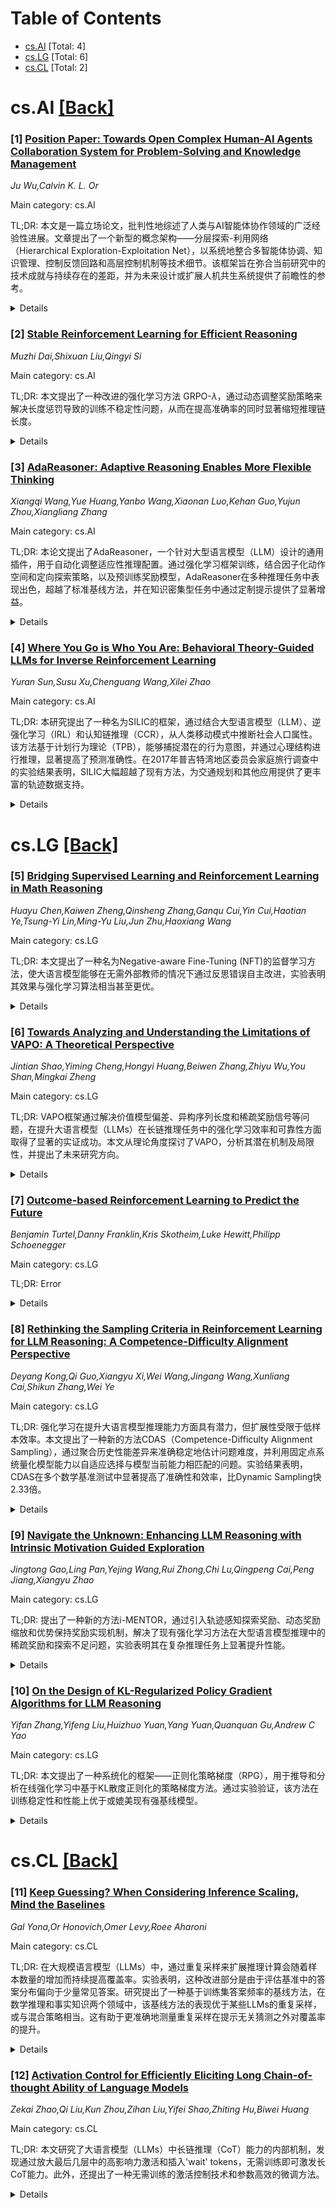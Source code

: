 <div id=toc></div>

# Table of Contents

- [cs.AI](#cs.AI) [Total: 4]
- [cs.LG](#cs.LG) [Total: 6]
- [cs.CL](#cs.CL) [Total: 2]


<div id='cs.AI'></div>

# cs.AI [[Back]](#toc)

### [1] [Position Paper: Towards Open Complex Human-AI Agents Collaboration System for Problem-Solving and Knowledge Management](https://arxiv.org/abs/2505.00018)
*Ju Wu,Calvin K. L. Or*

Main category: cs.AI

TL;DR: 本文是一篇立场论文，批判性地综述了人类与AI智能体协作领域的广泛经验性进展。文章提出了一个新型的概念架构——分层探索-利用网络（Hierarchical Exploration-Exploitation Net），以系统地整合多智能体协调、知识管理、控制反馈回路和高层控制机制等技术细节。该框架旨在弥合当前研究中的技术成就与持续存在的差距，并为未来设计或扩展人机共生系统提供了前瞻性的参考。


<details>
  <summary>Details</summary>
Motivation: 目前在处理开放性复杂任务时，缺乏一个统一的理论框架来整合各种关于人类与AI智能体协作的研究成果。这种缺口限制了技术进步的进一步发展，因此需要提出一个新的概念架构来解决这一问题。

Method: 作者通过分析现有的贡献，包括符号AI技术、基于连接主义的大语言模型智能体以及混合组织实践，将这些方法映射到所提出的分层探索-利用网络框架中。此方法不仅修订了传统方法，还融合了定性和定量范式以激励新的研究方向。

Result: 通过提出的新框架，成功地促进了对遗留方法的修订，并启发了结合定性和定量范式的全新工作。这有助于更深入地理解人类认知与AI能力之间的协同进化。

Conclusion: 本文提供的框架和见解为人类与AI智能体之间的深度协同进化奠定了基础。它既可以作为对现有技术实现的批判性回顾，也可以作为未来设计或扩展人机共生系统的参考。

Abstract: This position paper critically surveys a broad spectrum of recent empirical
developments on human-AI agents collaboration, highlighting both their
technical achievements and persistent gaps. We observe a lack of a unifying
theoretical framework that can coherently integrate these varied studies,
especially when tackling open-ended, complex tasks. To address this, we propose
a novel conceptual architecture: one that systematically interlinks the
technical details of multi-agent coordination, knowledge management, cybernetic
feedback loops, and higher-level control mechanisms. By mapping existing
contributions, from symbolic AI techniques and connectionist LLM-based agents
to hybrid organizational practices, onto this proposed framework (Hierarchical
Exploration-Exploitation Net), our approach facilitates revision of legacy
methods and inspires new work that fuses qualitative and quantitative
paradigms. The paper's structure allows it to be read from any section, serving
equally as a critical review of technical implementations and as a
forward-looking reference for designing or extending human-AI symbioses.
Together, these insights offer a stepping stone toward deeper co-evolution of
human cognition and AI capability.

</details>


### [2] [Stable Reinforcement Learning for Efficient Reasoning](https://arxiv.org/abs/2505.18086)
*Muzhi Dai,Shixuan Liu,Qingyi Si*

Main category: cs.AI

TL;DR: 本文提出了一种改进的强化学习方法 GRPO-$\lambda$，通过动态调整奖励策略来解决长度惩罚导致的训练不稳定性问题，从而在提高准确率的同时显著缩短推理链长度。


<details>
  <summary>Details</summary>
Motivation: 现有的基于规则的奖励方法（如GRPO）虽然成功应用于LLM（如Deepseek-R1），但在生成推理链时容易出现过度思考的现象。尽管已有研究尝试通过设计奖励函数来鼓励模型生成更短且正确的完成内容，但这些长度惩罚的奖励函数却加剧了强化学习训练的不稳定性，表现为随着完成长度的减少，模型准确性突然下降，通常发生在训练初期。

Method: 为了解决上述问题，作者提出了GRPO-$\lambda$，这是对GRPO的一种高效且稳定的变体。该方法通过监控每个查询采样组中完成内容的正确性比例，动态调整奖励策略。当正确性比例较低时，避免使用可能导致推理质量下降的长度惩罚，转而采用与长度无关的0/1奖励以优先考虑推理能力；当正确性比例较高时，则维持长度惩罚以提升效率。

Result: 实验结果表明，GRPO-$\lambda$能够有效避免由长度惩罚引起的训练不稳定性，同时保持准确性和效率之间的最佳平衡。在GSM8K、GPQA、MATH-500、AMC 2023和AIME 2024等多个基准测试上，该方法将平均准确率提高了1.48%，同时将推理链序列长度减少了47.3%。

Conclusion: GRPO-$\lambda$是一种简单有效的解决方案，能够稳定强化学习训练过程，并在减少推理链长度的同时保持甚至提升模型的准确性。这为未来大语言模型在推理任务中的优化提供了新的思路。

Abstract: The success of Deepseek-R1 has drawn the LLM community's attention to
reinforcement learning (RL) methods like GRPO. However, such rule-based 0/1
outcome reward methods lack the capability to regulate the intermediate
reasoning processes during chain-of-thought (CoT) generation, leading to severe
overthinking phenomena. In response, recent studies have designed reward
functions to reinforce models' behaviors in producing shorter yet correct
completions. Nevertheless, we observe that these length-penalty reward
functions exacerbate RL training instability: as the completion length
decreases, model accuracy abruptly collapses, often occurring early in
training. To address this issue, we propose a simple yet effective solution
GRPO-$\lambda$, an efficient and stabilized variant of GRPO, which dynamically
adjusts the reward strategy by monitoring the correctness ratio among
completions within each query-sampled group. A low correctness ratio indicates
the need to avoid length penalty that compromises CoT quality, triggering a
switch to length-agnostic 0/1 rewards that prioritize reasoning capability. A
high ratio maintains length penalties to boost efficiency. Experimental results
show that our approach avoids training instability caused by length penalty
while maintaining the optimal accuracy-efficiency trade-off. On the GSM8K,
GPQA, MATH-500, AMC 2023, and AIME 2024 benchmarks, it improves average
accuracy by 1.48% while reducing CoT sequence length by 47.3%.

</details>


### [3] [AdaReasoner: Adaptive Reasoning Enables More Flexible Thinking](https://arxiv.org/abs/2505.17312)
*Xiangqi Wang,Yue Huang,Yanbo Wang,Xiaonan Luo,Kehan Guo,Yujun Zhou,Xiangliang Zhang*

Main category: cs.AI

TL;DR: 本论文提出了AdaReasoner，一个针对大型语言模型（LLM）设计的通用插件，用于自动化调整适应性推理配置。通过强化学习框架训练，结合因子化动作空间和定向探索策略，以及预训练奖励模型，AdaReasoner在多种推理任务中表现出色，超越了标准基线方法，并在知识密集型任务中通过定制提示提供了显著增益。


<details>
  <summary>Details</summary>
Motivation: 现有的提示方法通常采用适用于广泛任务的一般固定配置，虽然在跨任务中表现'足够好'，但很少能达到特定任务的最佳性能。因此，需要一种能够根据任务需求自适应调整推理配置的方法来弥补这一差距。

Method: AdaReasoner是一个与具体LLM无关的插件，它通过强化学习框架进行训练。该方法结合了因子化动作空间、定向探索策略以及预训练奖励模型，从而仅需少量示例指导即可优化推理配置的策略模型。此外，AdaReasoner具有理论保证，实验表明其收敛速度快且策略差距呈次线性。

Result: 在六个不同的LLM和各种推理任务上，AdaReasoner持续超越标准基线方法，展现出强大的泛化能力和稳健性。特别是在知识密集型任务中，通过定制提示显著提升了性能。

Conclusion: AdaReasoner为需要不同类型思考的任务提供了一种有效的自动化适配推理配置方案。其实验结果表明，在不同类型的LLM和推理任务中，它可以实现高性能、快速收敛和稳健的表现，同时保持出色的分布外鲁棒性。

Abstract: LLMs often need effective configurations, like temperature and reasoning
steps, to handle tasks requiring sophisticated reasoning and problem-solving,
ranging from joke generation to mathematical reasoning. Existing prompting
approaches usually adopt general-purpose, fixed configurations that work 'well
enough' across tasks but seldom achieve task-specific optimality. To address
this gap, we introduce AdaReasoner, an LLM-agnostic plugin designed for any LLM
to automate adaptive reasoning configurations for tasks requiring different
types of thinking. AdaReasoner is trained using a reinforcement learning (RL)
framework, combining a factorized action space with a targeted exploration
strategy, along with a pretrained reward model to optimize the policy model for
reasoning configurations with only a few-shot guide. AdaReasoner is backed by
theoretical guarantees and experiments of fast convergence and a sublinear
policy gap. Across six different LLMs and a variety of reasoning tasks, it
consistently outperforms standard baselines, preserves out-of-distribution
robustness, and yield gains on knowledge-intensive tasks through tailored
prompts.

</details>


### [4] [Where You Go is Who You Are: Behavioral Theory-Guided LLMs for Inverse Reinforcement Learning](https://arxiv.org/abs/2505.17249)
*Yuran Sun,Susu Xu,Chenguang Wang,Xilei Zhao*

Main category: cs.AI

TL;DR: 本研究提出了一种名为SILIC的框架，通过结合大型语言模型（LLM）、逆强化学习（IRL）和认知链推理（CCR），从人类移动模式中推断社会人口属性。该方法基于计划行为理论（TPB），能够捕捉潜在的行为意图，并通过心理结构进行推理，显著提高了预测准确性。在2017年普吉特湾地区委员会家庭旅行调查中的实验结果表明，SILIC大幅超越了现有方法，为交通规划和其他应用提供了更丰富的轨迹数据支持。


<details>
  <summary>Details</summary>
Motivation: 现有的大轨迹数据分析虽然潜力巨大，但由于缺乏关键的旅行者属性，尤其是社会人口统计信息，其效用受到限制。尽管已有研究尝试从移动模式中预测这些属性，但它们通常忽略了底层的认知机制，导致预测精度较低。因此，需要一种新的方法来更好地捕捉和解释人类移动行为背后的潜在心理过程。

Method: SILIC框架将大型语言模型、逆强化学习和认知链推理相结合，利用计划行为理论建模个体潜在的认知过程。具体来说，LLM用于提供启发式指导，以改善IRL奖励函数的初始化和更新过程，解决由于奖励空间庞大且无结构带来的优化难题。同时，通过CCR对心理学构建进行推理，进一步增强了对社会人口属性的推断能力。

Result: 在2017年普吉特湾地区委员会家庭旅行调查的数据集上，SILIC的表现明显优于当前最先进的基线方法，展现出在丰富大轨迹数据方面的巨大潜力，从而支持更多基于行为的应用场景。

Conclusion: SILIC框架为从移动模式中推断社会人口属性提供了一个理论基础扎实的新方法。它通过结合LLM、IRL和CCR，不仅捕捉了潜在的行为意图，还通过心理结构进行了推理，有效提升了预测精度。这一成果为交通规划及其他领域提供了更深入的行为洞察，展示了广泛的应用前景。

Abstract: Big trajectory data hold great promise for human mobility analysis, but their
utility is often constrained by the absence of critical traveler attributes,
particularly sociodemographic information. While prior studies have explored
predicting such attributes from mobility patterns, they often overlooked
underlying cognitive mechanisms and exhibited low predictive accuracy. This
study introduces SILIC, short for Sociodemographic Inference with LLM-guided
Inverse Reinforcement Learning (IRL) and Cognitive Chain Reasoning (CCR), a
theoretically grounded framework that leverages LLMs to infer sociodemographic
attributes from observed mobility patterns by capturing latent behavioral
intentions and reasoning through psychological constructs. Particularly, our
approach explicitly follows the Theory of Planned Behavior (TPB), a
foundational behavioral framework in transportation research, to model
individuals' latent cognitive processes underlying travel decision-making. The
LLMs further provide heuristic guidance to improve IRL reward function
initialization and update by addressing its ill-posedness and optimization
challenges arising from the vast and unstructured reward space. Evaluated in
the 2017 Puget Sound Regional Council Household Travel Survey, our method
substantially outperforms state-of-the-art baselines and shows great promise
for enriching big trajectory data to support more behaviorally grounded
applications in transportation planning and beyond.

</details>


<div id='cs.LG'></div>

# cs.LG [[Back]](#toc)

### [5] [Bridging Supervised Learning and Reinforcement Learning in Math Reasoning](https://arxiv.org/abs/2505.18116)
*Huayu Chen,Kaiwen Zheng,Qinsheng Zhang,Ganqu Cui,Yin Cui,Haotian Ye,Tsung-Yi Lin,Ming-Yu Liu,Jun Zhu,Haoxiang Wang*

Main category: cs.LG

TL;DR: 本文提出了一种名为Negative-aware Fine-Tuning (NFT)的监督学习方法，使大语言模型能够在无需外部教师的情况下通过反思错误自主改进，实验表明其效果与强化学习算法相当甚至更优。


<details>
  <summary>Details</summary>
Motivation: 尽管强化学习在提升大语言模型数学能力方面取得显著成果，但监督学习因其对参考答案的依赖和无法有效反思错误而较少被用于验证驱动训练。本研究旨在挑战强化学习独占自改进能力的传统观念，探索监督学习在这一领域的潜力。

Method: NFT方法通过在线训练过程中构建隐式负策略来模拟自动生成的错误答案，并使用相同的正向LLM参数化该策略，从而实现对所有生成内容的直接策略优化。这种方法充分利用了负反馈信息，而无需外部教师指导。

Result: 在7B和32B模型的数学推理任务实验中，NFT显著优于传统的监督学习基线方法（如拒绝采样微调），并在某些情况下匹配或超越领先的强化学习算法（如GRPO和DAPO）。此外，理论分析表明，在严格同策略训练条件下，NFT与GRPO等价。

Conclusion: 本研究通过实验和理论分析，弥合了二元反馈学习系统中监督学习和强化学习方法之间的差距，证明了监督学习在自改进能力方面的潜力，为未来的研究提供了新的视角。

Abstract: Reinforcement Learning (RL) has played a central role in the recent surge of
LLMs' math abilities by enabling self-improvement through binary verifier
signals. In contrast, Supervised Learning (SL) is rarely considered for such
verification-driven training, largely due to its heavy reliance on reference
answers and inability to reflect on mistakes. In this work, we challenge the
prevailing notion that self-improvement is exclusive to RL and propose
Negative-aware Fine-Tuning (NFT) -- a supervised approach that enables LLMs to
reflect on their failures and improve autonomously with no external teachers.
In online training, instead of throwing away self-generated negative answers,
NFT constructs an implicit negative policy to model them. This implicit policy
is parameterized with the same positive LLM we target to optimize on positive
data, enabling direct policy optimization on all LLMs' generations. We conduct
experiments on 7B and 32B models in math reasoning tasks. Results consistently
show that through the additional leverage of negative feedback, NFT
significantly improves over SL baselines like Rejection sampling Fine-Tuning,
matching or even surpassing leading RL algorithms like GRPO and DAPO.
Furthermore, we demonstrate that NFT and GRPO are actually equivalent in
strict-on-policy training, even though they originate from entirely different
theoretical foundations. Our experiments and theoretical findings bridge the
gap between SL and RL methods in binary-feedback learning systems.

</details>


### [6] [Towards Analyzing and Understanding the Limitations of VAPO: A Theoretical Perspective](https://arxiv.org/abs/2505.17997)
*Jintian Shao,Yiming Cheng,Hongyi Huang,Beiwen Zhang,Zhiyu Wu,You Shan,Mingkai Zheng*

Main category: cs.LG

TL;DR: VAPO框架通过解决价值模型偏差、异构序列长度和稀疏奖励信号等问题，在提升大语言模型（LLMs）在长链推理任务中的强化学习效率和可靠性方面取得了显著的实证成功。本文从理论角度探讨了VAPO，分析其潜在机制及局限性，并提出了未来研究方向。


<details>
  <summary>Details</summary>
Motivation: 尽管VAPO框架在实践中表现出显著的优势，但对其底层机制的深入理论理解及其潜在限制的认识对于指导未来的进步至关重要。因此，本文旨在从理论角度探讨VAPO的工作原理和可能的改进空间。

Method: 本文从理论层面探讨VAPO框架，重点关注以下几个方面：1) 复杂推理空间中的价值函数近似；2) 自适应优势估计的最优性；3) 令牌级别优化的影响；4) 探索与泛化的持久挑战。通过这些分析，文章揭示了VAPO假设可能被质疑的地方以及需要进一步研究的方向。

Result: 通过对VAPO的理论分析，文章明确了其在复杂推理任务中的优势和局限性，为开发更强大和可泛化的推理代理提供了指导。此外，文章还指出了当前方法在探索和泛化方面的持续挑战。

Conclusion: 本文总结了VAPO框架的理论基础，强调了其在处理长链推理任务时的价值函数近似、自适应优势估计等方面的重要性。同时，文章也指出了一些关键的理论问题和潜在的研究方向，例如如何改进探索策略和增强泛化能力，以推动未来更高效和可靠的推理代理的发展。

Abstract: The VAPO framework has demonstrated significant empirical success in
enhancing the efficiency and reliability of reinforcement learning for long
chain-of-thought (CoT) reasoning tasks with large language models (LLMs). By
systematically addressing challenges such as value model bias, heterogeneous
sequence lengths, and sparse reward signals, VAPO achieves state-of-the-art
performance. While its practical benefits are evident, a deeper theoretical
understanding of its underlying mechanisms and potential limitations is crucial
for guiding future advancements. This paper aims to initiate such a discussion
by exploring VAPO from a theoretical perspective, highlighting areas where its
assumptions might be challenged and where further investigation could yield
more robust and generalizable reasoning agents. We delve into the intricacies
of value function approximation in complex reasoning spaces, the optimality of
adaptive advantage estimation, the impact of token-level optimization, and the
enduring challenges of exploration and generalization.

</details>


### [7] [Outcome-based Reinforcement Learning to Predict the Future](https://arxiv.org/abs/2505.17989)
*Benjamin Turtel,Danny Franklin,Kris Skotheim,Luke Hewitt,Philipp Schoenegger*

Main category: cs.LG

TL;DR: Error


<details>
  <summary>Details</summary>
Motivation: Error

Method: Error

Result: Error

Conclusion: Error

Abstract: Reinforcement learning with verifiable rewards (RLVR) has boosted math and
coding in large language models, yet there has been little effort to extend
RLVR into messier, real-world domains like forecasting. One sticking point is
that outcome-based reinforcement learning for forecasting must learn from
binary, delayed, and noisy rewards, a regime where standard fine-tuning is
brittle. We show that outcome-only online RL on a 14B model can match
frontier-scale accuracy and surpass it in calibration and hypothetical
prediction market betting by adapting two leading algorithms, Group-Relative
Policy Optimisation (GRPO) and ReMax, to the forecasting setting. Our
adaptations remove per-question variance scaling in GRPO, apply
baseline-subtracted advantages in ReMax, hydrate training with 100k temporally
consistent synthetic questions, and introduce lightweight guard-rails that
penalise gibberish, non-English responses and missing rationales, enabling a
single stable pass over 110k events. Scaling ReMax to 110k questions and
ensembling seven predictions yields a 14B model that matches frontier baseline
o1 on accuracy on our holdout set (Brier = 0.193, p = 0.23) while beating it in
calibration (ECE = 0.042, p < 0.001). A simple trading rule turns this
calibration edge into \$127 of hypothetical profit versus \$92 for o1 (p =
0.037). This demonstrates that refined RLVR methods can convert small-scale
LLMs into potentially economically valuable forecasting tools, with
implications for scaling this to larger models.

</details>


### [8] [Rethinking the Sampling Criteria in Reinforcement Learning for LLM Reasoning: A Competence-Difficulty Alignment Perspective](https://arxiv.org/abs/2505.17652)
*Deyang Kong,Qi Guo,Xiangyu Xi,Wei Wang,Jingang Wang,Xunliang Cai,Shikun Zhang,Wei Ye*

Main category: cs.LG

TL;DR: 强化学习在提升大语言模型推理能力方面具有潜力，但扩展性受限于低样本效率。本文提出了一种新的方法CDAS（Competence-Difficulty Alignment Sampling），通过聚合历史性能差异来准确稳定地估计问题难度，并利用固定点系统量化模型能力以自适应选择与模型当前能力相匹配的问题。实验结果表明，CDAS在多个数学基准测试中显著提高了准确性和效率，比Dynamic Sampling快2.33倍。


<details>
  <summary>Details</summary>
Motivation: 现有的强化学习方法尝试通过基于问题难度的调度来提高效率，但由于问题难度估计不稳定且偏差较大，未能很好地捕捉模型能力和问题难度之间的对齐关系，导致次优结果。

Method: 本文引入了CDAS方法，首先通过聚合问题的历史性能差异实现对问题难度的准确和稳定估计，然后利用固定点系统量化模型能力，从而自适应地选择与模型当前能力相匹配的问题进行训练。

Result: 实验结果显示，CDAS在多个具有挑战性的数学基准测试中取得了最高的平均准确率，并且相比Dynamic Sampling等竞争策略展现出显著的速度优势，后者比CDAS慢2.33倍。

Conclusion: CDAS通过更精确和稳定的问题难度估计以及模型能力的量化，在提高强化学习训练的准确性和效率方面表现出色，为解决现有方法的局限性提供了一种有效的解决方案。

Abstract: Reinforcement learning exhibits potential in enhancing the reasoning
abilities of large language models, yet it is hard to scale for the low sample
efficiency during the rollout phase. Existing methods attempt to improve
efficiency by scheduling problems based on problem difficulties. However, these
approaches suffer from unstable and biased estimations of problem difficulty
and fail to capture the alignment between model competence and problem
difficulty in RL training, leading to suboptimal results. To tackle these
limitations, this paper introduces \textbf{C}ompetence-\textbf{D}ifficulty
\textbf{A}lignment \textbf{S}ampling (\textbf{CDAS}), which enables accurate
and stable estimation of problem difficulties by aggregating historical
performance discrepancies of problems. Then the model competence is quantified
to adaptively select problems whose difficulty is in alignment with the model's
current competence using a fixed-point system. Experimental results across a
range of challenging mathematical benchmarks show that CDAS achieves great
improvements in both accuracy and efficiency. CDAS attains the highest average
accuracy against baselines and exhibits significant speed advantages compared
to Dynamic Sampling, a competitive strategy in DAPO, which is \textbf{2.33}
times slower than CDAS.

</details>


### [9] [Navigate the Unknown: Enhancing LLM Reasoning with Intrinsic Motivation Guided Exploration](https://arxiv.org/abs/2505.17621)
*Jingtong Gao,Ling Pan,Yejing Wang,Rui Zhong,Chi Lu,Qingpeng Cai,Peng Jiang,Xiangyu Zhao*

Main category: cs.LG

TL;DR: 提出了一种新的方法i-MENTOR，通过引入轨迹感知探索奖励、动态奖励缩放和优势保持奖励实现机制，解决了现有强化学习方法在大型语言模型推理中的稀疏奖励和探索不足问题，实验表明其在复杂推理任务上显著提升性能。


<details>
  <summary>Details</summary>
Motivation: 现有的强化学习方法（如PPO和GRPO）在改进大型语言模型（LLMs）推理能力时存在依赖稀疏奖励信号和激励探索机制不足的问题，导致多步推理过程的效率低下，特别是在复杂推理任务中表现受限。

Method: i-MENTOR方法包含三个关键创新点：1) 轨迹感知探索奖励，减少标记级别策略中的偏差同时保持计算效率；2) 动态奖励缩放，稳定大动作空间中的探索与利用平衡；3) 优势保持奖励实现，维持优势分布完整性的同时加入探索指导。

Result: 实验结果表明，在三个公开数据集上的测试显示了i-MENTOR的有效性，尤其在困难数据集Countdown-4上实现了22.39%的性能提升。

Conclusion: i-MENTOR通过提供密集奖励和增强探索，有效缓解了现有强化学习方法在LLM推理中的局限性，为复杂推理任务提供了更高效的解决方案。

Abstract: Reinforcement learning (RL) has emerged as a pivotal method for improving the
reasoning capabilities of Large Language Models (LLMs). However, prevalent RL
approaches such as Proximal Policy Optimization (PPO) and Group-Regularized
Policy Optimization (GRPO) face critical limitations due to their reliance on
sparse outcome-based rewards and inadequate mechanisms for incentivizing
exploration. These limitations result in inefficient guidance for multi-step
reasoning processes. Specifically, sparse reward signals fail to deliver
effective or sufficient feedback, particularly for challenging problems.
Furthermore, such reward structures induce systematic biases that prioritize
exploitation of familiar trajectories over novel solution discovery. These
shortcomings critically hinder performance in complex reasoning tasks, which
inherently demand iterative refinement across ipntermediate steps. To address
these challenges, we propose an Intrinsic Motivation guidEd exploratioN meThOd
foR LLM Reasoning (i-MENTOR), a novel method designed to both deliver dense
rewards and amplify explorations in the RL-based training paradigm. i-MENTOR
introduces three key innovations: trajectory-aware exploration rewards that
mitigate bias in token-level strategies while maintaining computational
efficiency; dynamic reward scaling to stabilize exploration and exploitation in
large action spaces; and advantage-preserving reward implementation that
maintains advantage distribution integrity while incorporating exploratory
guidance. Experiments across three public datasets demonstrate i-MENTOR's
effectiveness with a 22.39% improvement on the difficult dataset Countdown-4.

</details>


### [10] [On the Design of KL-Regularized Policy Gradient Algorithms for LLM Reasoning](https://arxiv.org/abs/2505.17508)
*Yifan Zhang,Yifeng Liu,Huizhuo Yuan,Yang Yuan,Quanquan Gu,Andrew C Yao*

Main category: cs.LG

TL;DR: 本文提出了一种系统化的框架——正则化策略梯度（RPG），用于推导和分析在线强化学习中基于KL散度正则化的策略梯度方法。通过实验验证，该方法在训练稳定性和性能上优于或媲美现有强基线模型。


<details>
  <summary>Details</summary>
Motivation: 尽管KL正则化在策略梯度算法中被广泛使用以稳定训练，但如何系统地探索不同的KL散度公式并将其整合到代理损失函数中仍是一个值得深入研究的设计空间。

Method: 作者提出了一个名为RPG的框架，推导了基于前向和反向KL散度正则化的策略梯度及其对应的代理损失函数，并考虑了归一化与非归一化的策略分布。此外，还提供了完全可微的损失函数和REINFORCE风格的梯度估计器，满足不同算法需求。

Result: 在大规模语言模型推理任务中的强化学习实验表明，RPG方法在训练稳定性及性能上相比如GRPO、REINFORCE++和DAPO等强大基线模型表现出改进或具有竞争力的结果。

Conclusion: 本文提出的RPG框架提供了一个系统化的方法来设计和分析KL正则化的策略梯度算法，其有效性通过实验证明，未来可以进一步探索其在其他任务中的应用。

Abstract: Policy gradient algorithms have been successfully applied to enhance the
reasoning capabilities of large language models (LLMs). Despite the widespread
use of Kullback-Leibler (KL) regularization in policy gradient algorithms to
stabilize training, the systematic exploration of how different KL divergence
formulations can be estimated and integrated into surrogate loss functions for
online reinforcement learning (RL) presents a nuanced and systematically
explorable design space. In this paper, we propose regularized policy gradient
(RPG), a systematic framework for deriving and analyzing KL-regularized policy
gradient methods in the online RL setting. We derive policy gradients and
corresponding surrogate loss functions for objectives regularized by both
forward and reverse KL divergences, considering both normalized and
unnormalized policy distributions. Furthermore, we present derivations for
fully differentiable loss functions as well as REINFORCE-style gradient
estimators, accommodating diverse algorithmic needs. We conduct extensive
experiments on RL for LLM reasoning using these methods, showing improved or
competitive results in terms of training stability and performance compared to
strong baselines such as GRPO, REINFORCE++, and DAPO. The code is available at
https://github.com/complex-reasoning/RPG.

</details>


<div id='cs.CL'></div>

# cs.CL [[Back]](#toc)

### [11] [Keep Guessing? When Considering Inference Scaling, Mind the Baselines](https://arxiv.org/abs/2410.15466)
*Gal Yona,Or Honovich,Omer Levy,Roee Aharoni*

Main category: cs.CL

TL;DR: 在大规模语言模型（LLMs）中，通过重复采样来扩展推理计算会随着样本数量的增加而持续提高覆盖率。实验表明，这种改进部分是由于评估基准中的答案分布偏向于少量常见答案。研究提出了一种基于训练集答案频率的基线方法，在数学推理和事实知识两个领域中，该基线方法的表现优于某些LLMs的重复采样，或与混合策略相当。这有助于更准确地测量重复采样在提示无关猜测之外对覆盖率的提升。


<details>
  <summary>Details</summary>
Motivation: 研究者观察到，在大语言模型中，通过重复采样进行推理计算可以持续提高问题解决的覆盖率，并推测这一现象部分归因于标准评估基准中答案分布的偏斜，即大部分答案集中在少数常见答案上。为了验证这一假设并更好地理解重复采样的效果，研究者设计了一个基线方法，该方法根据训练集中答案的频率枚举可能的答案。

Method: 研究者定义了一个基线方法，该方法根据训练集中答案的出现频率枚举答案。通过在数学推理和事实知识两个领域进行实验，比较了该基线方法与重复采样以及一种混合策略的性能。混合策略结合了少量模型采样和基于枚举的猜测。

Result: 实验结果表明，对于某些LLMs，基线方法的性能优于重复采样；而对于其他LLMs，其覆盖率与混合策略相当。这说明重复采样的效果在很大程度上依赖于答案分布的特点。

Conclusion: 该研究提供了一种新的基线方法，用于更准确地测量重复采样在提示无关猜测之外对覆盖率的提升。这为理解LLMs在不同任务上的表现提供了更有价值的参考，并强调了答案分布对模型性能评估的重要性。

Abstract: Scaling inference compute in large language models (LLMs) through repeated
sampling consistently increases the coverage (fraction of problems solved) as
the number of samples increases. We conjecture that this observed improvement
is partially due to the answer distribution of standard evaluation benchmarks,
which is skewed towards a relatively small set of common answers. To test this
conjecture, we define a baseline that enumerates answers according to their
prevalence in the training set. Experiments spanning two domains --
mathematical reasoning and factual knowledge -- reveal that this baseline
outperforms repeated model sampling for some LLMs, while the coverage for
others is on par with that of a mixture strategy that obtains $k$ answers by
using only $10$ model samples and similarly guessing the remaining $k-10$
attempts via enumeration. Our baseline enables a more accurate measurement of
how much repeated sampling improves coverage in such settings beyond
prompt-agnostic guessing.

</details>


### [12] [Activation Control for Efficiently Eliciting Long Chain-of-thought Ability of Language Models](https://arxiv.org/abs/2505.17697)
*Zekai Zhao,Qi Liu,Kun Zhou,Zihan Liu,Yifei Shao,Zhiting Hu,Biwei Huang*

Main category: cs.CL

TL;DR: 本文研究了大语言模型（LLMs）中长链推理（CoT）能力的内部机制，发现通过放大最后几层中的高影响力激活和插入'wait' tokens，无需训练即可激发长CoT能力。此外，还提出了一种无需训练的激活控制技术和参数高效的微调方法。


<details>
  <summary>Details</summary>
Motivation: 尽管大语言模型在推理方面表现出色，但通常需要昂贵的强化学习或高质量数据的监督微调来激发其长链推理能力。因此，研究其内部机制以找到更高效的方法成为动机。

Method: 通过分析最后几层的高影响力激活，发现它们主要控制长形式推理属性。利用这些发现，引入了一种无需训练的激活控制技术，使用对比样例识别关键激活，并用解析函数在推理时调节其值。同时提出了一种参数高效的微调方法，仅训练最后一层的激活放大模块和少量LoRA层。

Result: 实验表明，该方法能有效激发LLMs的长CoT推理能力并提高性能。参数高效的微调方法在推理基准上显著优于完整的LoRA微调，且使用的参数更少。

Conclusion: 本文揭示了LLMs中长形式推理的内部机制，并提出了有效的无训练激活控制技术和参数高效的微调策略，为提高LLMs的推理能力和效率提供了新途径。

Abstract: Despite the remarkable reasoning performance, eliciting the long
chain-of-thought (CoT) ability in large language models (LLMs) typically
requires costly reinforcement learning or supervised fine-tuning on
high-quality distilled data. We investigate the internal mechanisms behind this
capability and show that a small set of high-impact activations in the last few
layers largely governs long-form reasoning attributes, such as output length
and self-reflection. By simply amplifying these activations and inserting
"wait" tokens, we can invoke the long CoT ability without any training,
resulting in significantly increased self-reflection rates and accuracy.
Moreover, we find that the activation dynamics follow predictable trajectories,
with a sharp rise after special tokens and a subsequent exponential decay.
Building on these insights, we introduce a general training-free activation
control technique. It leverages a few contrastive examples to identify key
activations, and employs simple analytic functions to modulate their values at
inference time to elicit long CoTs. Extensive experiments confirm the
effectiveness of our method in efficiently eliciting long CoT reasoning in LLMs
and improving their performance. Additionally, we propose a parameter-efficient
fine-tuning method that trains only a last-layer activation amplification
module and a few LoRA layers, outperforming full LoRA fine-tuning on reasoning
benchmarks with significantly fewer parameters. Our code and data are publicly
released.

</details>
